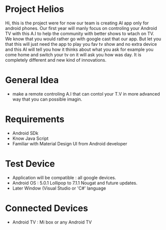 # Project Helios
  Hi, this is the project were for now our team is creating AI app only for android phones. Our first year will manly focus on controling your Android TV with this A.I to help the community with better shows to wtach on TV. We know that you would rather go with google cast that our app. But let you that this will just need the app to play you fav tv show and no extra device and this AI will tell you how it thinks about what you ask for example you come home and switch your tv on it will ask you how was day. It is completely different and new kind of innovations.

# General Idea
- make a remote controling A.I that can contol your T.V in more advanced way that you can possible imagin. 

# Requirements
- Android SDk
- Know Java Script
- Familiar with Material Design UI from Android developer

# Test Device
- Application will be compatible : all google devices.
- Android OS : 5.0.1 Lollipop to 7.1.1 Nougat and future updates.
- Later Window (Visual Studio or 'C#' language

# Connected Devices
- Android TV : Mi box or any Android TV
